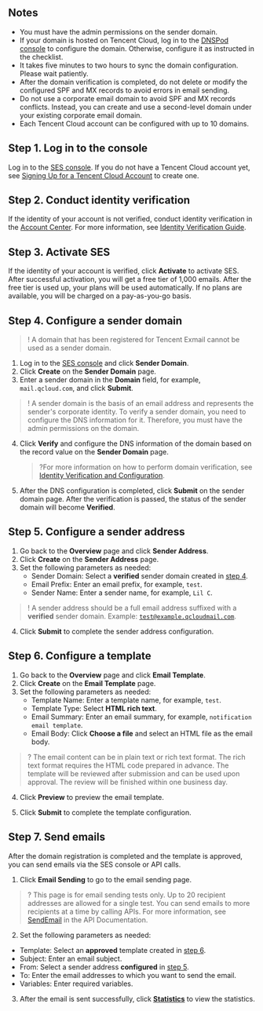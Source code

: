 ## Notes
- You must have the admin permissions on the sender domain.
- If your domain is hosted on Tencent Cloud, log in to the [DNSPod console](https://console.cloud.tencent.com/cns) to configure the domain. Otherwise, configure it as instructed in the checklist.
- It takes five minutes to two hours to sync the domain configuration. Please wait patiently.
- After the domain verification is completed, do not delete or modify the configured SPF and MX records to avoid errors in email sending.
- Do not use a corporate email domain to avoid SPF and MX records conflicts. Instead, you can create and use a second-level domain under your existing corporate email domain.
- Each Tencent Cloud account can be configured with up to 10 domains.

## Step 1. Log in to the console[](id:Step1)
Log in to the [SES console](https://console.cloud.tencent.com/ses). If you do not have a Tencent Cloud account yet, see [Signing Up for a Tencent Cloud Account](https://intl.cloud.tencent.com/document/product/378/17985) to create one.

## Step 2. Conduct identity verification[](id:Step2)
If the identity of your account is not verified, conduct identity verification in the [Account Center](https://console.cloud.tencent.com/developer). For more information, see [Identity Verification Guide](https://intl.cloud.tencent.com/document/product/378/3629).

## Step 3. Activate SES[](id:Step3)
If the identity of your account is verified, click **Activate** to activate SES. After successful activation, you will get a free tier of 1,000 emails.
After the free tier is used up, your plans will be used automatically. If no plans are available, you will be charged on a pay-as-you-go basis.

## Step 4. Configure a sender domain[](id:Step4)
>! A domain that has been registered for Tencent Exmail cannot be used as a sender domain.

1. Log in to the [SES console](https://console.cloud.tencent.com/ses) and click **Sender Domain**.
2. Click **Create** on the **Sender Domain** page.
3. Enter a sender domain in the **Domain** field, for example, `mail.qcloud.com`, and click **Submit**.
>! A sender domain is the basis of an email address and represents the sender's corporate identity. To verify a sender domain, you need to configure the DNS information for it. Therefore, you must have the admin permissions on the domain.

4. Click **Verify** and configure the DNS information of the domain based on the record value on the **Sender Domain** page.
   
	 >?For more information on how to perform domain verification, see [Identity Verification and Configuration](https://intl.cloud.tencent.com/document/product/1084/42371).
5. After the DNS configuration is completed, click **Submit** on the sender domain page. After the verification is passed, the status of the sender domain will become **Verified**.

## Step 5. Configure a sender address[](id:Step5)

1. Go back to the **Overview** page and click **Sender Address**.
2. Click **Create** on the **Sender Address** page.
3. Set the following parameters as needed:
	- Sender Domain: Select a **verified** sender domain created in [step 4](#Step4).
	- Email Prefix: Enter an email prefix, for example, `test`.
	- Sender Name: Enter a sender name, for example, `Lil C`.
>! A sender address should be a full email address suffixed with a **verified** sender domain.
> Example: <code>test@example.qcloudmail.com</code>.

4. Click **Submit** to complete the sender address configuration.

## Step 6. Configure a template[](id:Step6)
1. Go back to the **Overview** page and click **Email Template**.
2. Click **Create** on the **Email Template** page.
3. Set the following parameters as needed:
	- Template Name: Enter a template name, for example, `test`.
	- Template Type: Select **HTML rich text**.
	- Email Summary: Enter an email summary, for example, `notification email template`.
	- Email Body: Click **Choose a file** and select an HTML file as the email body.
>? The email content can be in plain text or rich text format. The rich text format requires the HTML code prepared in advance. The template will be reviewed after submission and can be used upon approval. The review will be finished within one business day.

4. Click **Preview** to preview the email template.

5. Click **Submit** to complete the template configuration.

## Step 7. Send emails[](id:Step7)
After the domain registration is completed and the template is approved, you can send emails via the SES console or API calls.
1. Click **Email Sending** to go to the email sending page.
>? This page is for email sending tests only. Up to 20 recipient addresses are allowed for a single test. You can send emails to more recipients at a time by calling APIs. For more information, see [SendEmail](https://intl.cloud.tencent.com/document/product/1084/39408) in the API Documentation.
2. Set the following parameters as needed:
 - Template: Select an **approved** template created in [step 6](#Step6).
 - Subject: Enter an email subject.
 - From: Select a sender address **configured** in [step 5](#Step5).
 - To: Enter the email addresses to which you want to send the email.
 - Variables: Enter required variables.
3. After the email is sent successfully, click [**Statistics**](https://console.cloud.tencent.com/ses/stats) to view the statistics.


